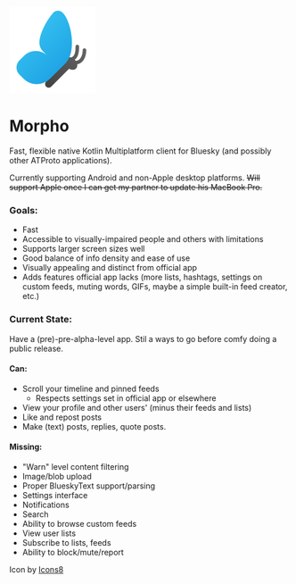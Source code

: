 ![Icon of the Morpho Bluesky app](./morpho_icon.png)
# Morpho
Fast, flexible native Kotlin Multiplatform client for Bluesky (and possibly other ATProto applications).

Currently supporting Android and non-Apple desktop platforms. ~~Will support Apple once I can get my partner to update his MacBook Pro.~~

### Goals:  
 - Fast
 - Accessible to visually-impaired people and others with limitations
 - Supports larger screen sizes well
 - Good balance of info density and ease of use
 - Visually appealing and distinct from official app
 - Adds features official app lacks (more lists, hashtags, settings on custom feeds, muting words, GIFs, maybe a simple built-in feed creator, etc.)

### Current State:
Have a (pre)-pre-alpha-level app. Stil a ways to go before comfy doing a public release.
#### Can:
   - Scroll your timeline and pinned feeds
      - Respects settings set in official app or elsewhere 
   - View your profile and other users' (minus their feeds and lists)
   - Like and repost posts
   - Make (text) posts, replies, quote posts.
#### Missing:
   - "Warn" level content filtering
   - Image/blob upload
   - Proper BlueskyText support/parsing
   - Settings interface
   - Notifications
   - Search
   - Ability to browse custom feeds
   - View user lists
   - Subscribe to lists, feeds
   - Ability to block/mute/report
   
Icon by [Icons8](https://icons8.com/)
